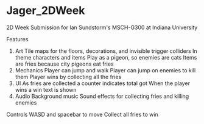 # Jager_2DWeek

2D Week Submission for Ian Sundstorm's MSCH-G300 at Indiana University

Features
1. Art
    Tile maps for the floors, decorations, and invisible trigger colliders
    In theme characters and items
        Play as a pigeon, so enemies are cats
        Items are fries because city pigeons eat fries
2. Mechanics
    Player can jump and walk
    Player can jump on enemies to kill them
    Player wins by collecting all the fries
3. UI
    As fries are collected a counter indicates total got
    When the player wins a win text is shown
4. Audio
    Background music
    Sound effects for collecting fries and killing enemies

Controls
    WASD and spacebar to move
    Collect all fries to win